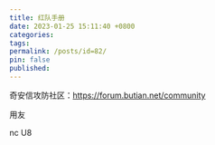 ```yaml
---
title: 红队手册
date: 2023-01-25 15:11:40 +0800
categories: 
tags: 
permalink: /posts/id=82/
pin: false
published:
---
```


奇安信攻防社区：https://forum.butian.net/community




用友

nc  U8











